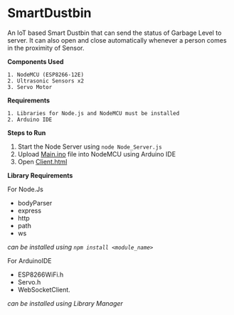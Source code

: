 # SmartDustbin
An IoT based Smart Dustbin that can send the status of Garbage Level to server. It can also open and close automatically whenever a person comes in the proximity of Sensor.

<b>Components Used</b> 
```
1. NodeMCU (ESP8266-12E) 
2. Ultrasonic Sensors x2
3. Servo Motor
```

<b>Requirements</b>
```
1. Libraries for Node.js and NodeMCU must be installed
2. Arduino IDE
```  
<b>Steps to Run</b>

1. Start the Node Server using `node Node_Server.js`
2. Upload [Main.ino](Main/Main.ino) file into NodeMCU using Arduino IDE
3. Open [Client.html](Client.html) 

<b>Library Requirements</b>

For Node.Js
* bodyParser 
* express
* http
* path
* ws

_can be installed using `npm install <module_name>`_

For ArduinoIDE
* ESP8266WiFi.h
* Servo.h
* WebSocketClient.

_can be installed using Library Manager_
